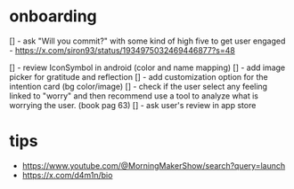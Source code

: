 # onboarding

[] - ask "Will you commit?" with some kind of high five to get user engaged - https://x.com/siron93/status/1934975032469446877?s=48

[] - review IconSymbol in android (color and name mapping)
[] - add image picker for gratitude and reflection
[] - add customization option for the intention card (bg color/image)
[] - check if the user select any feeling linked to "worry" and then recommend use a tool to analyze what is worrying the user. (book pag 63)
[] - ask user's review in app store

# tips

- https://www.youtube.com/@MorningMakerShow/search?query=launch
- https://x.com/d4m1n/bio
